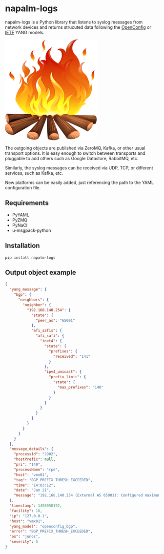 # napalm-logs

napalm-logs is a Python library that listens to syslog messages from network
devices and returns strucuted data following the [OpenConfig](http://www.openconfig.net/)
or [IETF](https://github.com/YangModels/yang/tree/master/standard/ietf) YANG models.


<img src="logo.png" data-canonical-src="logo.png" width="300" />

The outgoing objects are published via ZeroMQ, Kafka, or other usual transport
options. It is easy enough to switch between transports and pluggable to add
others such as Google Datastore, RabbitMQ, etc.

Similarly, the syslog messages can be received via UDP, TCP, or different
services, such as  Kafka, etc.

New platforms can be easily added, just referencing the path to the
YAML configuration file.

Requirements
------------

- PyYAML
- PyZMQ
- PyNaCl
- u-msgpack-python

Installation
------------

```
pip install napalm-logs
```

Output object example
---------------------

```json
{
  "yang_message": {
    "bgp": {
      "neighbors": {
        "neighbor": {
          "192.168.140.254": {
            "state": {
              "peer_as": "65001"
            },
            "afi_safis": {
              "afi_safi": {
                "inet4": {
                  "state": {
                    "prefixes": {
                      "received": "141"
                    }
                  },
                  "ipv4_unicast": {
                    "prefix_limit": {
                      "state": {
                        "max_prefixes": "140"
                      }
                    }
                  }
                }
              }
            }
          }
        }
      }
    }
  },
  "message_details": {
    "processId": "2902",
    "hostPrefix": null,
    "pri": "149",
    "processName": "rpd",
    "host": "vmx01",
    "tag": "BGP_PREFIX_THRESH_EXCEEDED",
    "time": "14:03:12",
    "date": "Jun 21",
    "message": "192.168.140.254 (External AS 65001): Configured maximum prefix-limit threshold(140) exceeded for inet4-unicast nlri: 141 (instance master)"
  },
  "timestamp": 1498050192,
  "facility": 18,
  "ip": "127.0.0.1",
  "host": "vmx01",
  "yang_model": "openconfig_bgp",
  "error": "BGP_PREFIX_THRESH_EXCEEDED",
  "os": "junos",
  "severity": 5
}
```
